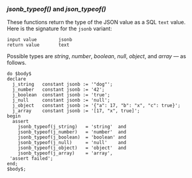 





### _jsonb_typeof()_ and _json_typeof()_

These functions return the type of the JSON value as a SQL `text` value. Here is the signature for the `jsonb` variant:

```
input value        jsonb
return value       text
```

Possible types are _string_, _number_, _boolean_, _null_,  _object_, and _array_ — as follows.

```postgresql
do $body$
declare
  j_string   constant jsonb := '"dog"';
  j_number   constant jsonb := '42';
  j_boolean  constant jsonb := 'true';
  j_null     constant jsonb := 'null';
  j_object   constant jsonb := '{"a": 17, "b": "x", "c": true}';
  j_array    constant jsonb := '[17, "x", true]';
begin
  assert
    jsonb_typeof(j_string)   = 'string'  and
    jsonb_typeof(j_number)   = 'number'  and
    jsonb_typeof(j_boolean)  = 'boolean' and
    jsonb_typeof(j_null)     = 'null'    and
    jsonb_typeof(j_object)   = 'object'  and
    jsonb_typeof(j_array)    = 'array',
 'assert failed';
end;
$body$;
```
